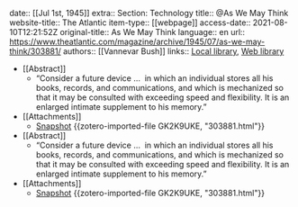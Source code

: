 date:: [[Jul 1st, 1945]]
extra:: Section: Technology
title:: @As We May Think
website-title:: The Atlantic
item-type:: [[webpage]]
access-date:: 2021-08-10T12:21:52Z
original-title:: As We May Think
language:: en
url:: https://www.theatlantic.com/magazine/archive/1945/07/as-we-may-think/303881/
authors:: [[Vannevar Bush]]
links:: [Local library](zotero://select/library/items/853ZHF3G), [Web library](https://www.zotero.org/users/7413965/items/853ZHF3G)

- [[Abstract]]
	- “Consider a future device …&nbsp;&nbsp;in which an individual stores all his books, records, and communications, and which is mechanized so that it may be consulted with exceeding speed and flexibility. It is an enlarged intimate supplement to his memory.”
- [[Attachments]]
	- [Snapshot](https://www.theatlantic.com/magazine/archive/1945/07/as-we-may-think/303881/) {{zotero-imported-file GK2K9UKE, "303881.html"}}
- [[Abstract]]
	- “Consider a future device …&nbsp;&nbsp;in which an individual stores all his books, records, and communications, and which is mechanized so that it may be consulted with exceeding speed and flexibility. It is an enlarged intimate supplement to his memory.”
- [[Attachments]]
	- [Snapshot](https://www.theatlantic.com/magazine/archive/1945/07/as-we-may-think/303881/) {{zotero-imported-file GK2K9UKE, "303881.html"}}